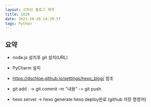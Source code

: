 ```yaml
---
layout: 깃허브 블로그 제작
title: 1028
date: 2021-10-28 14:20:57
tags: Python
---
```


## 요약
- node.js 설치후 git 설치(URL)
- PyCharm 설치
- https://dschloe.github.io/settings/hexo_blog/ 참조


- git add . -> git commit -m "내용" -> git push
- hexo server -> hexo generate hexo deploy완료 (github 저장 명령어)
